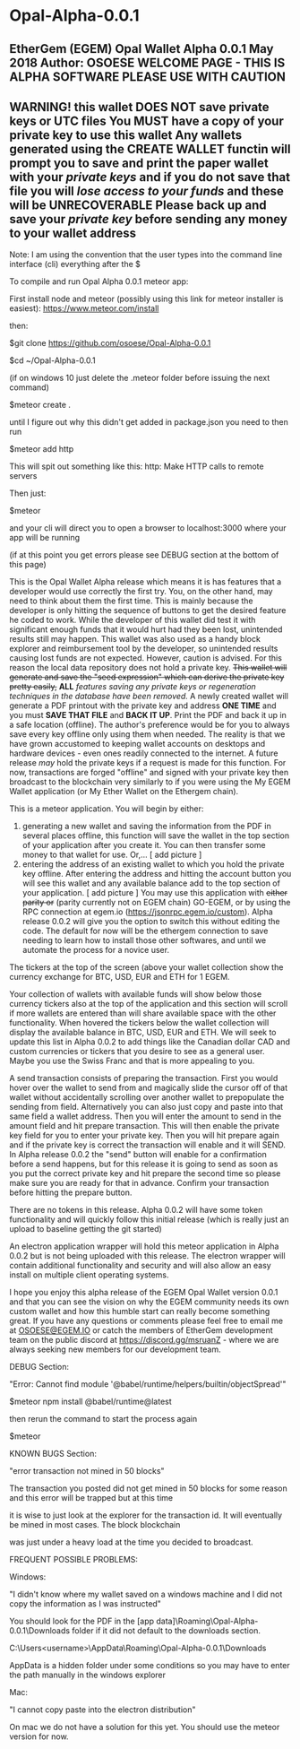 # Opal-Alpha-0.0.1
EtherGem (EGEM) Opal Wallet Alpha 0.0.1 May 2018
Author: OSOESE
WELCOME PAGE - THIS IS ALPHA SOFTWARE PLEASE USE WITH CAUTION
-------------------------------------------------------------------------------------------------------------------------
**WARNING!** this wallet DOES NOT save private keys or UTC files
You **MUST** have a copy of your private key to use this wallet
Any wallets generated using the CREATE WALLET functin will prompt you to save and print the paper wallet with your
*private keys* and if you do not save that file you will *lose access to your funds* and these will be **UNRECOVERABLE**
Please back up and save your *private key* before sending any money to your wallet address
-------------------------------------------------------------------------------------------------------------------------

Note: I am using the convention that the user types into the command line interface (cli) everything after the $

To compile and run Opal Alpha 0.0.1 meteor app:

First install node and meteor (possibly using this link for meteor installer is easiest): https://www.meteor.com/install

then:

$git clone https://github.com/osoese/Opal-Alpha-0.0.1

$cd ~/Opal-Alpha-0.0.1

(if on windows 10 just delete the .meteor folder before issuing the next command)

$meteor create .

until I figure out why this didn't get added in package.json you need to then run

$meteor add http

This will spit out something like this: http: Make HTTP calls to remote servers

Then just:

$meteor

and your cli will direct you to open a browser to localhost:3000 where your app will be running

(if at this point you get errors please see DEBUG section at the bottom of this page)

This is the Opal Wallet Alpha release which means it is has features that a developer would use correctly the first try.
You, on the other hand, may need to think about them the first time. This is mainly because the developer is only hitting the sequence of buttons to get the desired feature he coded to work. While the developer of this wallet did test it with significant enough funds that it would hurt had they been lost, unintended results still may happen. This wallet was also used as a handy block explorer and reimbursement tool by the developer, so unintended results causing lost funds are not expected. However, caution is advised. For this reason the local data repository does not hold a private key. ~~This wallet will generate and save the "seed expression" which can derive the private key pretty easily,~~ **ALL** *features saving any private keys or regeneration techniques in the database have been removed.* A newly created wallet will generate a PDF printout with the private key and address **ONE TIME** and you must **SAVE THAT FILE** and **BACK IT UP**. Print the PDF and back it up in a safe location (offline). The author's preference would be for you to always save every key offline only using them when needed. The reality is that we have grown accustomed to keeping wallet accounts on desktops and hardware devices - even ones readily connected to the internet. A future release *may* hold the private keys if a request is made for this function. For now, transactions are forged "offline" and signed with your private key then broadcast to the blockchain very similarly to if you were using the My EGEM Wallet application (or My Ether Wallet on the Ethergem chain).

This is a meteor application. You will begin by either:
  1) generating a new wallet and saving the information from the PDF in several places offline, this function will save the wallet in the top section of your application after you create it. You can then transfer some money to that wallet for use. Or,...
  [ add picture ]
  2) entering the address of an existing wallet to which you hold the private key offline. After entering the address and hitting the account button you will see this wallet and any available balance add to the top section of your application.
  [ add picture ]
  You may use this application with ~~either parity or~~ (parity currently not on EGEM chain) GO-EGEM, or by using the RPC connection at egem.io (https://jsonrpc.egem.io/custom). Alpha release 0.0.2 will give you the option to switch this without editing the code. The default for now will be the ethergem connection to save needing to learn how to install those other softwares, and until we automate the process for a novice user.

  The tickers at the top of the screen (above your wallet collection show the currency exchange for BTC, USD, EUR and ETH for 1 EGEM.

  Your collection of wallets with available funds will show below those currency tickers also at the top of the application and this section will scroll if more wallets are entered than will share available space with the other functionality. When hovered the tickers below the wallet collection will display the available balance in BTC, USD, EUR and ETH. We will seek to update this list in Alpha 0.0.2 to add things like the Canadian dollar CAD and custom currencies or tickers that you desire to see as a general user. Maybe you use the Swiss Franc and that is more appealing to you.

  A send transaction consists of preparing the transaction. First you would hover over the wallet to send from and magically slide the cursor off of that wallet without accidentally scrolling over another wallet to prepopulate the sending from field. Alternatively you can also just copy and paste into that same field a wallet address. Then you will enter the amount to send in the amount field and hit prepare transaction. This will then enable the private key field for you to enter your private key. Then you will hit prepare again and if the private key is correct the transaction will enable and it will SEND. In Alpha release 0.0.2 the "send" button will enable for a confirmation before a send happens, but for this release it is going to send as soon as you put the correct private key and hit prepare the second time so please make sure you are ready for that in advance. Confirm your transaction before hitting the prepare button.

  There are no tokens in this release. Alpha 0.0.2 will have some token functionality and will quickly follow this initial release (which is really just an upload to baseline getting the git started)

  An electron application wrapper will hold this meteor application in Alpha 0.0.2 but is not being uploaded with this release. The electron wrapper will contain additional functionality and security and will also allow an easy install on multiple client operating systems.

  I hope you enjoy this alpha release of the EGEM Opal Wallet version 0.0.1 and that you can see the vision on why the EGEM community needs its own custom wallet and how this humble start can really become something great. If you have any questions or comments please feel free to email me at OSOESE@EGEM.IO or catch the members of EtherGem development team on the public discord at https://discord.gg/msruanZ - where we are always seeking new members for our development team.

  DEBUG Section:

  "Error: Cannot find module '@babel/runtime/helpers/builtin/objectSpread'"

  $meteor npm install @babel/runtime@latest

  then rerun the command to start the process again

  $meteor

  KNOWN BUGS Section:

  "error transaction not mined in 50 blocks"

  The transaction you posted did not get mined in 50 blocks for some reason and this error will be trapped but at this time

  it is wise to just look at the explorer for the transaction id. It will eventually be mined in most cases. The block blockchain

  was just under a heavy load at the time you decided to broadcast.

  FREQUENT POSSIBLE PROBLEMS:

  Windows:

  "I didn't know where my wallet saved on a windows machine and I did not copy the information as I was instructed"

  You should look for the PDF in the [app data]\Roaming\Opal-Alpha-0.0.1\Downloads folder if it did not default to the downloads section.

  C:\Users\<username>\AppData\Roaming\Opal-Alpha-0.0.1\Downloads

  AppData is a hidden folder under some conditions so you may have to enter the path manually in the windows explorer

  Mac:

  "I cannot copy paste into the electron distribution"

  On mac we do not have a solution for this yet. You should use the meteor version for now.
